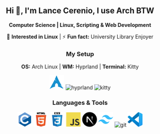 <h2 align="center">Hi 👋, I'm Lance Cerenio, I use Arch BTW</h2>
<p align="center"><strong>Computer Science | Linux, Scripting & Web Development</strong></p>

<p align="center">
  🌱 <strong>Interested in Linux</strong> | 
  ⚡ <strong>Fun fact:</strong> University Library Enjoyer
</p>

<h3 align="center">My Setup</h3>
<p align="center">
  <strong>OS:</strong> Arch Linux | 
  <strong>WM:</strong> Hyprland | 
  <strong>Terminal:</strong> Kitty
</p>
<p align="center">
  <img src="https://github.com/devicons/devicon/blob/master/icons/archlinux/archlinux-original.svg" alt="archlinux" width="40" height="40">
  <img src="https://logolist.net/wp-content/uploads/2024/04/favicon.svg" alt="hyprland" width="40" height="40">
  <img src="https://sw.kovidgoyal.net/kitty/_static/kitty.svg" alt="kitty" width="40" height="40">
</p>

<h3 align="center">Languages & Tools</h3>
<p align="center">
  <!-- System -->
  <img src="https://raw.githubusercontent.com/devicons/devicon/master/icons/c/c-original.svg" alt="c" width="40" height="40">
  
  <!-- Web -->
  <img src="https://raw.githubusercontent.com/devicons/devicon/master/icons/html5/html5-original-wordmark.svg" alt="html5" width="40" height="40">
  <img src="https://raw.githubusercontent.com/devicons/devicon/master/icons/css3/css3-original-wordmark.svg" alt="css3" width="40" height="40">
  <img src="https://raw.githubusercontent.com/devicons/devicon/master/icons/javascript/javascript-original.svg" alt="js" width="40" height="40">
  <img src="https://github.com/devicons/devicon/blob/master/icons/nextjs/nextjs-original.svg" alt="nextjs" width="40" height="40">
  <img src="https://github.com/devicons/devicon/blob/master/icons/tailwindcss/tailwindcss-original.svg" alt="tailwindcss" width="40" height="40">
  
  <!-- Version Control -->
  <img src="https://www.vectorlogo.zone/logos/git-scm/git-scm-icon.svg" alt="git" width="40" height="40">
  
  <!-- IDE/Text Editor -->
  <img src="https://github.com/devicons/devicon/blob/master/icons/vscode/vscode-original.svg" alt="vscode" width="40" height="40">
</p>
